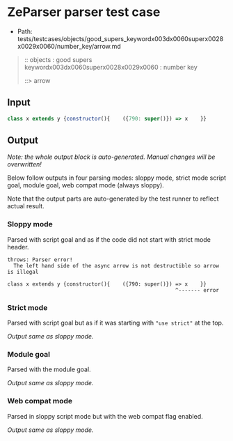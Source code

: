 # ZeParser parser test case

- Path: tests/testcases/objects/good_supers_keywordx003dx0060superx0028x0029x0060/number_key/arrow.md

> :: objects : good supers keywordx003dx0060superx0028x0029x0060 : number key
>
> ::> arrow

## Input

`````js
class x extends y {constructor(){    ({790: super()}) => x    }}
`````

## Output

_Note: the whole output block is auto-generated. Manual changes will be overwritten!_

Below follow outputs in four parsing modes: sloppy mode, strict mode script goal, module goal, web compat mode (always sloppy).

Note that the output parts are auto-generated by the test runner to reflect actual result.

### Sloppy mode

Parsed with script goal and as if the code did not start with strict mode header.

`````
throws: Parser error!
  The left hand side of the async arrow is not destructible so arrow is illegal

class x extends y {constructor(){    ({790: super()}) => x    }}
                                                      ^------- error
`````

### Strict mode

Parsed with script goal but as if it was starting with `"use strict"` at the top.

_Output same as sloppy mode._

### Module goal

Parsed with the module goal.

_Output same as sloppy mode._

### Web compat mode

Parsed in sloppy script mode but with the web compat flag enabled.

_Output same as sloppy mode._
